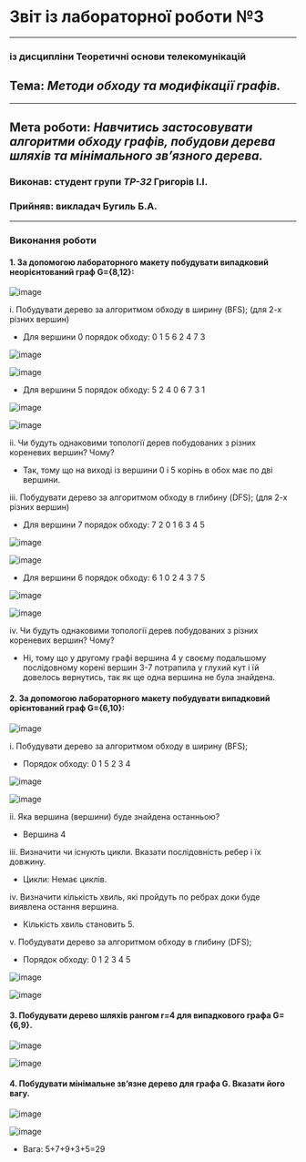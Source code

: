 # Звіт із лабораторної роботи №3
---
### із дисципліни Теоретичні основи телекомунікацій
## Тема: *Методи обходу та модифікації графів.*
---
## Мета роботи: *Навчитись застосовувати алгоритми обходу графів, побудови дерева шляхів та мінімального зв’язного дерева.*

### Виконав: студент групи *ТР-32* Григорів І.І.
### Прийняв: викладач Бугиль Б.А.
---

### Виконання роботи
#### 1.	За допомогою лабораторного макету побудувати випадковий неорієнтований граф G={8,12}:

![image](https://github.com/IgorGrigoriv/Grigoriv_lab_totk_2021/blob/main/lab_3/1.1.png)

i.	Побудувати дерево за алгоритмом обходу в ширину (BFS); (для 2-х різних вершин)
* Для вершини 0 порядок обходу: 0 1 5 6 2 4 7 3

![image](https://github.com/IgorGrigoriv/Grigoriv_lab_totk_2021/blob/main/lab_3/1.2.png)

![image](https://github.com/OlegSalo/Salo_lab_totk_2021/blob/main/lab_3/3.3.png)

* Для вершини 5 порядок обходу: 5 2 4 0 6 7 3 1

![image](https://github.com/OlegSalo/Salo_lab_totk_2021/blob/main/lab_3/3.4.png)

![image](https://github.com/OlegSalo/Salo_lab_totk_2021/blob/main/lab_3/3.5.png)

ii.	Чи будуть однаковими топології дерев побудованих з різних кореневих вершин? Чому?
* Так, тому що на виході із вершини 0 і 5 корінь в обох має по дві вершини.

iii.	Побудувати дерево за алгоритмом обходу в глибину (DFS); (для 2-х різних вершин)
* Для вершини 7 порядок обходу: 7 2 0 1 6 3 4 5

![image](https://github.com/OlegSalo/Salo_lab_totk_2021/blob/main/lab_3/3.6.png)

![image](https://github.com/OlegSalo/Salo_lab_totk_2021/blob/main/lab_3/3.7.png)

* Для вершини 6 порядок обходу: 6 1 0 2 4 3 7 5

![image](https://github.com/OlegSalo/Salo_lab_totk_2021/blob/main/lab_3/3.8.png)

![image](https://github.com/OlegSalo/Salo_lab_totk_2021/blob/main/lab_3/3.9.png)

iv.	Чи будуть однаковими топології дерев побудованих з різних кореневих вершин? Чому?
* Ні, тому що у другому графі вершина 4 у своєму подальшому послідовному корені вершин 3-7 потрапила у глухий кут і їй довелось вернутись, так як ще одна вершина не була знайдена.

#### 2.	За допомогою лабораторного макету побудувати випадковий орієнтований граф G={6,10}:

![image](https://github.com/OlegSalo/Salo_lab_totk_2021/blob/main/lab_3/3.10.png)

i.	Побудувати дерево за алгоритмом обходу в ширину (BFS);
* Порядок обходу:  0 1 5 2 3 4

![image](https://github.com/OlegSalo/Salo_lab_totk_2021/blob/main/lab_3/3.11.png)

![image](https://github.com/OlegSalo/Salo_lab_totk_2021/blob/main/lab_3/3.12.png)

ii.	Яка вершина (вершини) буде знайдена останньою?
* Вершина 4

iii.	Визначити чи існують цикли. Вказати послідовність ребер і їх довжину.
* Цикли: Немає циклів.

iv.	Визначити кількість хвиль, які пройдуть по ребрах доки буде виявлена остання вершина.
* Кількість хвиль становить 5.

v.	Побудувати дерево за алгоритмом обходу в глибину (DFS);
* Порядок обходу: 0 1 2 3 4 5

![image](https://github.com/OlegSalo/Salo_lab_totk_2021/blob/main/lab_3/3.13.png)

![image](https://github.com/OlegSalo/Salo_lab_totk_2021/blob/main/lab_3/3.14.png)

#### 3.	Побудувати дерево шляхів рангом r=4 для випадкового графа G={6,9}.

![image](https://github.com/OlegSalo/Salo_lab_totk_2021/blob/main/lab_3/3.15.png)


![image](https://github.com/OlegSalo/Salo_lab_totk_2021/blob/main/lab_3/3.16.png)


#### 4.	Побудувати мінімальне зв’язне дерево для графа G. Вказати його вагу.

![image](https://github.com/OlegSalo/Salo_lab_totk_2021/blob/main/lab_3/3.%234.1.png)


![image](https://github.com/OlegSalo/Salo_lab_totk_2021/blob/main/lab_3/3.17.png)

* Вага: 5+7+9+3+5=29
